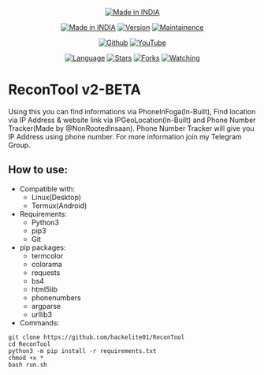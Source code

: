 <p align="center">
<a href="https://bit.ly/3gnUcN3"><img title="Made in INDIA" src="https://img.shields.io/badge/MADE%20IN-INDIA-SCRIPT?colorA=%23ff8100&colorB=%23017e40&colorC=%23ff0000&style=for-the-badge"></a>
</p>
<p align="center">
<a href="https://t.me/hackelite01"><img title="Made in INDIA" src="https://img.shields.io/badge/ReconTool-green.svg"></a>
<a href="https://t.me/hackelite01"><img title="Version" src="https://img.shields.io/badge/Version-2-green.svg?style=flat-square"></a>
<a href="https://t.me/hackelite01"><img title="Maintainence" src="https://img.shields.io/badge/Maintained%3F-No-green.svg"></a>
</p>

<p align="center">
<a href="https://github.com/hackelite01"><img title="Github" src="https://img.shields.io/badge/hackelite01-brightgreen?style=for-the-badge&logo=github"></a>
<a href="https://bit.ly/3z38fRK"><img title="YouTube" src="https://img.shields.io/badge/YouTube-HackElite-red?style=for-the-badge&logo=Youtube"></a>
</p>
<p align="center">
<a href="https://github.com/hackelite01"><img title="Language" src="https://img.shields.io/badge/Made%20with-Python-1f425f.svg?v=103"></a>
<a href="https://github.com/hackelite01"><img title="Stars" src="https://img.shields.io/github/stars/hackelite01/loxk?color=red&style=flat-square"></a>
<a href="https://github.com/hackelite01"><img title="Forks" src="https://img.shields.io/github/forks/hackelite01/ReconTool?color=red&style=flat-square"></a>
<a href="https://github.com/hackelite01"><img title="Watching" src="https://img.shields.io/github/watchers/hackelite01/ReconTool?label=Watchers&color=blue&style=flat-square"></a>
</p>


# ReconTool v2-BETA
Using this you can find informations via PhoneInFoga(In-Built), Find location via IP Address & website link via IPGeoLocation(In-Built) and Phone Number Tracker(Made by @NonRootedInsaan). Phone Number Tracker will give you IP Address using phone number. For more information join my Telegram Group.

## How to use:
- Compatible with:
	- Linux(Desktop)
	- Termux(Android)
- Requirements:
	- Python3
	- pip3
	- Git
- pip packages:
	- termcolor
	- colorama
	- requests
	- bs4
	- html5lib
	- phonenumbers
	- argparse
	- urllib3
- Commands:
```
git clone https://github.com/hackelite01/ReconTool
cd ReconTool
python3 -m pip install -r requirements.txt
chmod +x *
bash run.sh
```


